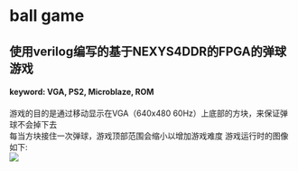 ball game
==========
使用verilog编写的基于NEXYS4DDR的FPGA的弹球游戏
------
#### keyword: VGA, PS2, Microblaze, ROM
游戏的目的是通过移动显示在VGA（640x480 60Hz）上底部的方块，来保证弹球不会掉下去<br>
每当方块接住一次弹球，游戏顶部范围会缩小以增加游戏难度
游戏运行时的图像如下:<br>
![](https://github.com/yjiao1213/FPGA/tree/master/ball_game/picture/ball_game_Moment.jpg)
